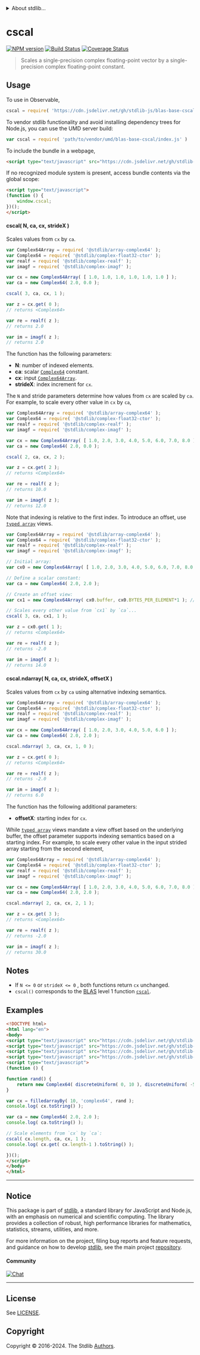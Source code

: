 <!--

@license Apache-2.0

Copyright (c) 2024 The Stdlib Authors.

Licensed under the Apache License, Version 2.0 (the "License");
you may not use this file except in compliance with the License.
You may obtain a copy of the License at

   http://www.apache.org/licenses/LICENSE-2.0

Unless required by applicable law or agreed to in writing, software
distributed under the License is distributed on an "AS IS" BASIS,
WITHOUT WARRANTIES OR CONDITIONS OF ANY KIND, either express or implied.
See the License for the specific language governing permissions and
limitations under the License.

-->


<details>
  <summary>
    About stdlib...
  </summary>
  <p>We believe in a future in which the web is a preferred environment for numerical computation. To help realize this future, we've built stdlib. stdlib is a standard library, with an emphasis on numerical and scientific computation, written in JavaScript (and C) for execution in browsers and in Node.js.</p>
  <p>The library is fully decomposable, being architected in such a way that you can swap out and mix and match APIs and functionality to cater to your exact preferences and use cases.</p>
  <p>When you use stdlib, you can be absolutely certain that you are using the most thorough, rigorous, well-written, studied, documented, tested, measured, and high-quality code out there.</p>
  <p>To join us in bringing numerical computing to the web, get started by checking us out on <a href="https://github.com/stdlib-js/stdlib">GitHub</a>, and please consider <a href="https://opencollective.com/stdlib">financially supporting stdlib</a>. We greatly appreciate your continued support!</p>
</details>

# cscal

[![NPM version][npm-image]][npm-url] [![Build Status][test-image]][test-url] [![Coverage Status][coverage-image]][coverage-url] <!-- [![dependencies][dependencies-image]][dependencies-url] -->

> Scales a single-precision complex floating-point vector by a single-precision complex floating-point constant.



<section class="usage">

## Usage

To use in Observable,

```javascript
cscal = require( 'https://cdn.jsdelivr.net/gh/stdlib-js/blas-base-cscal@v0.0.1-umd/browser.js' )
```

To vendor stdlib functionality and avoid installing dependency trees for Node.js, you can use the UMD server build:

```javascript
var cscal = require( 'path/to/vendor/umd/blas-base-cscal/index.js' )
```

To include the bundle in a webpage,

```html
<script type="text/javascript" src="https://cdn.jsdelivr.net/gh/stdlib-js/blas-base-cscal@v0.0.1-umd/browser.js"></script>
```

If no recognized module system is present, access bundle contents via the global scope:

```html
<script type="text/javascript">
(function () {
    window.cscal;
})();
</script>
```

#### cscal( N, ca, cx, strideX )

Scales values from `cx` by `ca`.

```javascript
var Complex64Array = require( '@stdlib/array-complex64' );
var Complex64 = require( '@stdlib/complex-float32-ctor' );
var realf = require( '@stdlib/complex-realf' );
var imagf = require( '@stdlib/complex-imagf' );

var cx = new Complex64Array( [ 1.0, 1.0, 1.0, 1.0, 1.0, 1.0 ] );
var ca = new Complex64( 2.0, 0.0 );

cscal( 3, ca, cx, 1 );

var z = cx.get( 0 );
// returns <Complex64>

var re = realf( z );
// returns 2.0

var im = imagf( z );
// returns 2.0
```

The function has the following parameters:

-   **N**: number of indexed elements.
-   **ca**: scalar [`Complex64`][@stdlib/complex/float32/ctor] constant. 
-   **cx**: input [`Complex64Array`][@stdlib/array/complex64].
-   **strideX**: index increment for `cx`.

The `N` and stride parameters determine how values from `cx` are scaled by `ca`. For example, to scale every other value in `cx` by `ca`,

```javascript
var Complex64Array = require( '@stdlib/array-complex64' );
var Complex64 = require( '@stdlib/complex-float32-ctor' );
var realf = require( '@stdlib/complex-realf' );
var imagf = require( '@stdlib/complex-imagf' );

var cx = new Complex64Array( [ 1.0, 2.0, 3.0, 4.0, 5.0, 6.0, 7.0, 8.0 ] );
var ca = new Complex64( 2.0, 0.0 );

cscal( 2, ca, cx, 2 );

var z = cx.get( 2 );
// returns <Complex64>

var re = realf( z );
// returns 10.0

var im = imagf( z );
// returns 12.0
```

Note that indexing is relative to the first index. To introduce an offset, use [`typed array`][mdn-typed-array] views.

<!-- eslint-disable stdlib/capitalized-comments -->

```javascript
var Complex64Array = require( '@stdlib/array-complex64' );
var Complex64 = require( '@stdlib/complex-float32-ctor' );
var realf = require( '@stdlib/complex-realf' );
var imagf = require( '@stdlib/complex-imagf' );

// Initial array:
var cx0 = new Complex64Array( [ 1.0, 2.0, 3.0, 4.0, 5.0, 6.0, 7.0, 8.0 ] );

// Define a scalar constant:
var ca = new Complex64( 2.0, 2.0 );

// Create an offset view:
var cx1 = new Complex64Array( cx0.buffer, cx0.BYTES_PER_ELEMENT*1 ); // start at 2nd element

// Scales every other value from `cx1` by `ca`...
cscal( 3, ca, cx1, 1 );

var z = cx0.get( 1 );
// returns <Complex64>

var re = realf( z );
// returns -2.0

var im = imagf( z );
// returns 14.0
```

#### cscal.ndarray( N, ca, cx, strideX, offsetX )

Scales values from `cx` by `ca` using alternative indexing semantics.

```javascript
var Complex64Array = require( '@stdlib/array-complex64' );
var Complex64 = require( '@stdlib/complex-float32-ctor' );
var realf = require( '@stdlib/complex-realf' );
var imagf = require( '@stdlib/complex-imagf' );

var cx = new Complex64Array( [ 1.0, 2.0, 3.0, 4.0, 5.0, 6.0 ] );
var ca = new Complex64( 2.0, 2.0 );

cscal.ndarray( 3, ca, cx, 1, 0 );

var z = cx.get( 0 );
// returns <Complex64>

var re = realf( z );
// returns -2.0

var im = imagf( z );
// returns 6.0
```

The function has the following additional parameters:

-   **offsetX**: starting index for `cx`.

While [`typed array`][mdn-typed-array] views mandate a view offset based on the underlying buffer, the offset parameter supports indexing semantics based on a starting index. For example, to scale every other value in the input strided array starting from the second element,

```javascript
var Complex64Array = require( '@stdlib/array-complex64' );
var Complex64 = require( '@stdlib/complex-float32-ctor' );
var realf = require( '@stdlib/complex-realf' );
var imagf = require( '@stdlib/complex-imagf' );

var cx = new Complex64Array( [ 1.0, 2.0, 3.0, 4.0, 5.0, 6.0, 7.0, 8.0 ] );
var ca = new Complex64( 2.0, 2.0 );

cscal.ndarray( 2, ca, cx, 2, 1 );

var z = cx.get( 3 );
// returns <Complex64>

var re = realf( z );
// returns -2.0

var im = imagf( z );
// returns 30.0
```

</section>

<!-- /.usage -->

<section class="notes">

## Notes

-   If `N <= 0` or `strideX <= 0` , both functions return `cx` unchanged.
-   `cscal()` corresponds to the [BLAS][blas] level 1 function [`cscal`][cscal].

</section>

<!-- /.notes -->

<section class="examples">

## Examples

<!-- eslint no-undef: "error" -->

```html
<!DOCTYPE html>
<html lang="en">
<body>
<script type="text/javascript" src="https://cdn.jsdelivr.net/gh/stdlib-js/random-base-discrete-uniform@umd/browser.js"></script>
<script type="text/javascript" src="https://cdn.jsdelivr.net/gh/stdlib-js/array-filled-by@umd/browser.js"></script>
<script type="text/javascript" src="https://cdn.jsdelivr.net/gh/stdlib-js/complex-float32-ctor@umd/browser.js"></script>
<script type="text/javascript" src="https://cdn.jsdelivr.net/gh/stdlib-js/blas-base-cscal@v0.0.1-umd/browser.js"></script>
<script type="text/javascript">
(function () {

function rand() {
    return new Complex64( discreteUniform( 0, 10 ), discreteUniform( -5, 5 ) );
}

var cx = filledarrayBy( 10, 'complex64', rand );
console.log( cx.toString() );

var ca = new Complex64( 2.0, 2.0 );
console.log( ca.toString() );

// Scale elements from `cx` by `ca`:
cscal( cx.length, ca, cx, 1 );
console.log( cx.get( cx.length-1 ).toString() );

})();
</script>
</body>
</html>
```

</section>

<!-- /.examples -->

<!-- C interface documentation. -->



<!-- Section for related `stdlib` packages. Do not manually edit this section, as it is automatically populated. -->

<section class="related">

</section>

<!-- /.related -->

<!-- Section for all links. Make sure to keep an empty line after the `section` element and another before the `/section` close. -->


<section class="main-repo" >

* * *

## Notice

This package is part of [stdlib][stdlib], a standard library for JavaScript and Node.js, with an emphasis on numerical and scientific computing. The library provides a collection of robust, high performance libraries for mathematics, statistics, streams, utilities, and more.

For more information on the project, filing bug reports and feature requests, and guidance on how to develop [stdlib][stdlib], see the main project [repository][stdlib].

#### Community

[![Chat][chat-image]][chat-url]

---

## License

See [LICENSE][stdlib-license].


## Copyright

Copyright &copy; 2016-2024. The Stdlib [Authors][stdlib-authors].

</section>

<!-- /.stdlib -->

<!-- Section for all links. Make sure to keep an empty line after the `section` element and another before the `/section` close. -->

<section class="links">

[npm-image]: http://img.shields.io/npm/v/@stdlib/blas-base-cscal.svg
[npm-url]: https://npmjs.org/package/@stdlib/blas-base-cscal

[test-image]: https://github.com/stdlib-js/blas-base-cscal/actions/workflows/test.yml/badge.svg?branch=v0.0.1
[test-url]: https://github.com/stdlib-js/blas-base-cscal/actions/workflows/test.yml?query=branch:v0.0.1

[coverage-image]: https://img.shields.io/codecov/c/github/stdlib-js/blas-base-cscal/main.svg
[coverage-url]: https://codecov.io/github/stdlib-js/blas-base-cscal?branch=main

<!--

[dependencies-image]: https://img.shields.io/david/stdlib-js/blas-base-cscal.svg
[dependencies-url]: https://david-dm.org/stdlib-js/blas-base-cscal/main

-->

[chat-image]: https://img.shields.io/gitter/room/stdlib-js/stdlib.svg
[chat-url]: https://app.gitter.im/#/room/#stdlib-js_stdlib:gitter.im

[stdlib]: https://github.com/stdlib-js/stdlib

[stdlib-authors]: https://github.com/stdlib-js/stdlib/graphs/contributors

[umd]: https://github.com/umdjs/umd
[es-module]: https://developer.mozilla.org/en-US/docs/Web/JavaScript/Guide/Modules

[deno-url]: https://github.com/stdlib-js/blas-base-cscal/tree/deno
[deno-readme]: https://github.com/stdlib-js/blas-base-cscal/blob/deno/README.md
[umd-url]: https://github.com/stdlib-js/blas-base-cscal/tree/umd
[umd-readme]: https://github.com/stdlib-js/blas-base-cscal/blob/umd/README.md
[esm-url]: https://github.com/stdlib-js/blas-base-cscal/tree/esm
[esm-readme]: https://github.com/stdlib-js/blas-base-cscal/blob/esm/README.md
[branches-url]: https://github.com/stdlib-js/blas-base-cscal/blob/main/branches.md

[stdlib-license]: https://raw.githubusercontent.com/stdlib-js/blas-base-cscal/main/LICENSE

[blas]: http://www.netlib.org/blas

[cscal]: http://www.netlib.org/lapack/explore-html/da/df6/group__complex__blas__level1.html

[mdn-typed-array]: https://developer.mozilla.org/en-US/docs/Web/JavaScript/Reference/Global_Objects/TypedArray

[@stdlib/array/complex64]: https://github.com/stdlib-js/array-complex64/tree/umd

[@stdlib/complex/float32/ctor]: https://github.com/stdlib-js/complex-float32-ctor/tree/umd

</section>

<!-- /.links -->

